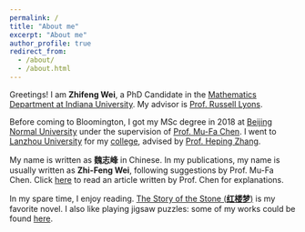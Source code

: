 ```yaml
---
permalink: /
title: "About me"
excerpt: "About me"
author_profile: true
redirect_from: 
  - /about/
  - /about.html
---
```


Greetings! I am **Zhifeng Wei**, a PhD Candidate in the [Mathematics Department at Indiana University](https://math.indiana.edu/). My advisor is [Prof. Russell Lyons](https://rdlyons.pages.iu.edu/).

Before coming to Bloomington, I got my MSc degree in 2018 at [Beijing Normal University](http://math.bnu.edu.cn/) under the supervision of [Prof. Mu-Fa Chen](http://math0.bnu.edu.cn/~chenmf/main_eng.htm). I went to [Lanzhou University](https://en.lzu.edu.cn/) for my [college](http://chc.lzu.edu.cn/), advised by [Prof. Heping Zhang](http://mathteacher.lzu.edu.cn/system/teacherprofileqtenglish/content.jsp?id=154). 

My name is written as **魏志峰** in Chinese. In my publications, my name is usually written as **Zhi-Feng Wei**, following suggestions by Prof. Mu-Fa Chen. Click [here](http://math0.bnu.edu.cn/~chenmf/files/SciPopul/19Name-of-Chinese.pdf) to read an article written by Prof. Chen for explanations.

In my spare time, I enjoy reading. [The Story of the Stone (**红楼梦**)](https://en.wikipedia.org/wiki/Dream_of_the_Red_Chamber) is my favorite novel. I also like playing jigsaw puzzles: some of my works could be found [here](https://zf-wei.github.io/posts/2021/12/puzzles/).  

